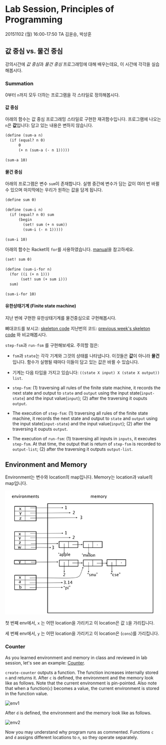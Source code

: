 # Lab Session, Principles of Programming #

20151102 (월) 16:00-17:50
TA 김윤승, 박상훈

## 값 중심 vs. 물건 중심 ##

강의시간에 *값 중심*과 *물건 중심* 프로그래밍에 대해 배우는데요, 이 시간에 각각을 실습해봅시다.

### Summation ###

0부터 `n`까지 모두 더하는 프로그램을 각 스타일로 정의해봅시다.

#### 값 중심 ####

아래의 함수는 값 중심 프로그래밍 스타일로 구현한 재귀함수입니다. 프로그램에 나오는 `n`은 **값**입니다: 담고 있는 내용은 변하지 않습니다.

```racket
(define (sum-a n)
  (if (equal? n 0)
      0
      (+ n (sum-a (- n 1)))))

(sum-a 10)
```

#### 물건 중심 ####

아래의 프로그램은 변수 `sum`이 존재합니다. 실행 중간에 변수가 담는 값이 여러 번 바뀔 수 있으며 마지막에는 우리가 원하는 값을 담게 됩니다.

```racket
(define sum 0)

(define (sum-i n)
  (if (equal? n 0) sum
      (begin 
        (set! sum (+ n sum))
        (sum-i (- n 1)))))

(sum-i 10)
```

아래의 함수는 Racket의 `for`를 사용하였습니다. [manual](http://docs.racket-lang.org/reference/for.html)을 참고하세요.

```racket
(set! sum 0)

(define (sum-i-for n)
  (for ((i (+ n 1)))
       (set! sum (+ sum i)))
  sum)

(sum-i-for 10)
```

#### 유한상태기계 (Finite state machine) ####

지난 번에 구현한 유한상태기계를 물건중심으로 구현해봅시다.

뼈대코드를 보시고: [skeleton code](fsm_imp.rkt) 지난번의 코드:
[previous week's skeleton code](../20141022/fsm.rkt) 와 비교해봅시다.

`step-fsm`과 `run-fsm` 를 구현해보세요. 주의할 점은:

- `fsm`과 `state`는 각각 기계와 그것의 상태를 나타냅니다. 이것들은 **값**이 아니라 **물건**입니다. 함수가 실행될 때마다 이들이 담고 있는 값은 바뀔 수 있습니다.

- 기계는 다음 타입을 가지고 있습니다: `((state X input) X (state X
output)) list`.

- `step-fsm`: (1) traversing all rules of the finite
state machine, it records the next state and output to `state` and
`output` using the input state(`input-state`) and the input
value(`input`); (2) after the traversing it ouputs `output`.

- The execution of `step-fsm`: (1) traversing all rules of the finite
state machine, it records the next state and output to `state` and
`output` using the input state(`input-state`) and the input
value(`input`); (2) after the traversing it ouputs `output`.

- The execution of `run-fsm`: (1) traversing all inputs in `inputs`,
it executes `step-fsm`.  At that time, the output that is return of
`step-fsm` is recorded to `output-list`; (2) after the traversing it
outputs `output-list`.

## Environment and Memory ##

Environment는 변수와 location의 map입니다. Memory는 location과 value의 map입니다. 

![env-mem](fig-env-mem.png)

첫 번째 env에서, ```x``` 는 어떤 location을 가리키고 이 location은 값 ```1```을 가리킵니다.

세 번째 env에서, ```y``` 는 어떤 location을 가리키고 이 location은 (```cons```)를 가리킵니다.

### Counter ###

As you learned environment and memory in class and reviewed in lab
session, let's see an example: [Counter](counter.rkt).

```create-counter``` outputs a function. The function increases
internally stored ```n``` and returns it. After ```c``` is defined,
the environment and the memory look like as follows. Note that the
current environment is pin-pointed. Also note that when a
function(```c```) becomes a value, the current environment is stored
in the function value.

![env1](env1.png)

After ```d``` is defined, the environment and the memory look like as
follows.

![env2](env2.png)

Now you may understand why program runs as commented. Functions
```c``` and ```d``` assigns different locations to ```n```, so they
operate separately.
